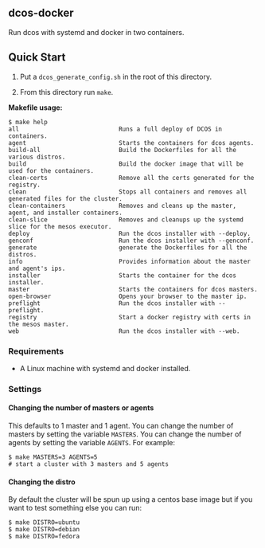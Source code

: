 ## dcos-docker

Run dcos with systemd and docker in two containers.

## Quick Start

1. Put a `dcos_generate_config.sh` in the root of this directory.

2. From this directory run `make`.

**Makefile usage:**

```console
$ make help
all                            Runs a full deploy of DCOS in containers.
agent                          Starts the containers for dcos agents.
build-all                      Build the Dockerfiles for all the various distros.
build                          Build the docker image that will be used for the containers.
clean-certs                    Remove all the certs generated for the registry.
clean                          Stops all containers and removes all generated files for the cluster.
clean-containers               Removes and cleans up the master, agent, and installer containers.
clean-slice                    Removes and cleanups up the systemd slice for the mesos executor.
deploy                         Run the dcos installer with --deploy.
genconf                        Run the dcos installer with --genconf.
generate                       generate the Dockerfiles for all the distros.
info                           Provides information about the master and agent's ips.
installer                      Starts the container for the dcos installer.
master                         Starts the containers for dcos masters.
open-browser                   Opens your browser to the master ip.
preflight                      Run the dcos installer with --preflight.
registry                       Start a docker registry with certs in the mesos master.
web                            Run the dcos installer with --web.
```

### Requirements

- A Linux machine with systemd and docker installed.

### Settings

#### Changing the number of masters or agents

This defaults to 1 master and 1 agent. You can change the number of masters by
setting the variable `MASTERS`. You can change the number of agents by setting
the variable `AGENTS`. For example:

```console
$ make MASTERS=3 AGENTS=5
# start a cluster with 3 masters and 5 agents
```

#### Changing the distro

By default the cluster will be spun up using a centos base image but if you
want to test something else you can run:

```console
$ make DISTRO=ubuntu
$ make DISTRO=debian
$ make DISTRO=fedora
```
